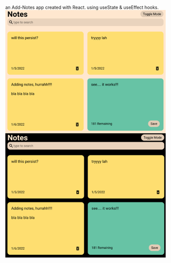 an Add-Notes app created with React.
using useState & useEffect hooks.
![Screenshot of the site](./screenshots/36.notes-app-800.png)
